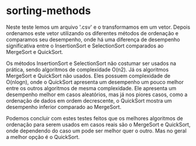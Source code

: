 # sorting-methods
 

Neste teste lemos um arquivo '.csv' e o transformamos em um vetor. Depois ordenamos este vetor utilizando os diferentes métodos de ordenação e comparamos seu desempenho, onde há uma diferença de desempenho significativa entre o InsertionSort e SelectionSort comparados ao MergeSort e QuickSort.

Os métodos InsertionSort e SelectionSort não costumar ser usados na prática, sendo algoritmos de complexidade O(n2).
Já os algoritmos MergeSort e QuickSort não usados. Eles possuem complexidade de O(nlogn), onde o QuickSort apresenta um desempenho um pouco melhor entre os outros algoritmos de mesma complexidade. Ele apresenta um desempenho melhor em casos aleatórios, mas já nos piores casos, como a ordenação de dados em ordem decrescente, o QuickSort mostra um desempenho inferior comparado ao MergeSort. 

Podemos concluir com estes testes feitos que os melhores algoritmos de ordenação para serem usados em casos reais são o MergeSort e QuickSort, onde dependendo do caso um pode ser melhor quer o outro. Mas no geral a melhor opção é o QuickSort. 

